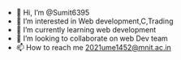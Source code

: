- 👋 Hi, I’m @Sumit6395
- 👀 I’m interested in Web development,C,Trading
- 🌱 I’m currently learning web development
- 💞️ I’m looking to collaborate on web Dev team
- 📫 How to reach me 2021ume1452@mnit.ac.in

<!---
Sumit6395/Sumit6395 is a ✨ special ✨ repository because its `README.md` (this file) appears on your GitHub profile.
You can click the Preview link to take a look at your changes.
--->
